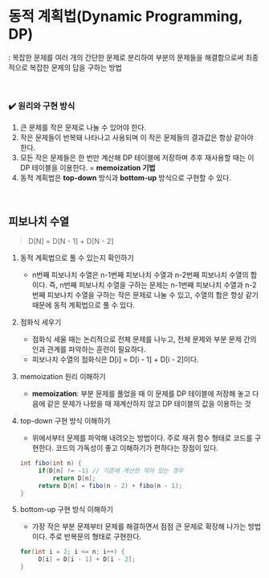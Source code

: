 # 동적 계획법(Dynamic Programming, DP)

: 복잡한 문제를 여러 개의 간단한 문제로 분리하여 부분의 문제들을 해결함으로써 최종적으로 복잡한 문제의 답을 구하는 방법

</br>

### ✔️ 원리와 구현 방식

1. 큰 문제를 작은 문제로 나눌 수 있어야 한다.
2. 작은 문제들이 반복돼 나타나고 사용되며 이 작은 문제들의 결과값은 항상 같아야 한다.
3. 모든 작은 문제들은 한 번만 계산해 DP 테이블에 저장하며 추후 재사용할 때는 이 DP 테이블을 이용한다. = **memoization 기법**
4. 동적 계획법은 **top-down** 방식과 **bottom-up** 방식으로 구현할 수 있다.

</br>

## 피보나치 수열

> D[N] = D[N - 1] + D[N - 2]

1. 동적 계획법으로 풀 수 있는지 확인하기

   - n번째 피보나치 수열은 n-1번째 피보나치 수열과 n-2번째 피보나치 수열의 합이다. 즉, n번째 피보나치 수열을 구하는 문제는 n-1번째 피보나치 수열과 n-2번째 피보나치 수열을 구하는 작은 문제로 나눌 수 있고, 수열의 합은 항상 같기 때문에 동적 계획법으로 풀 수 있다.

2. 점화식 세우기

   - 점화식 세울 때는 논리적으로 전체 문제를 나누고, 전체 문제와 부분 문제 간의 인과 관계를 파악하는 훈련이 필요하다.
   - 피보나치 수열의 점화식은 D[i] = D[i - 1] + D[i - 2]이다.

3. memoization 원리 이해하기

   - **memoization**: 부분 문제를 풀었을 때 이 문제를 DP 테이블에 저장해 놓고 다음에 같은 문제가 나왔을 때 재계산하지 않고 DP 테이블의 값을 이용하는 것

4. top-down 구현 방식 이해하기

   - 위에서부터 문제를 파악해 내려오는 방법이다. 주로 재귀 함수 형태로 코드를 구현한다. 코드의 가독성이 좋고 이해하기가 편하다는 장점이 있다.

   ```java
   int fibo(int n) {
     	if(D[n] != -1) // 기존에 계산한 적이 있는 경우
         	return D[n];
     	return D[n] = fibo(n - 2) + fibo(n - 1);
   }
   ```

5. bottom-up 구현 방식 이해하기

   - 가장 작은 부분 문제부터 문제를 해결하면서 점점 큰 문제로 확장해 나가는 방법이다. 주로 반복문의 형태로 구현한다.

   ```java
   for(int i = 2; i <= n; i++) {
     	D[i] = D[i - 1] + D[i - 2];
   }
   ```

   